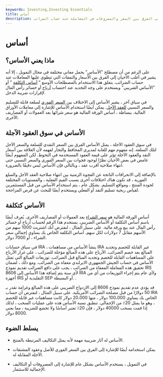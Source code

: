 ```yaml
---
keywords: Investing,Investing Essentials
title: أساس
description: الأساس له معانٍ كثيرة في مجال التمويل ، ولكنه يشير في أغلب الأحيان إلى الفرق بين السعر والمصروفات في المعاملة عند حساب الضرائب.
---
```


# أساس
## ماذا يعني الأساس؟

على الرغم من أن مصطلح "الأساس" يحمل معاني مختلفة في مجال التمويل ، إلا أنه يشير في أغلب الأحيان إلى الفرق بين الأسعار والنفقات التي تنطوي عليها المعاملات عند حساب الضرائب. يتعلق هذا الاستخدام بالمصطلحات الأوسع " [أساس التكلفة](/costbasis) " أو "الأساس الضريبي" ويستخدم على وجه التحديد عند احتساب [أرباح](/capital_gains_tax) أو خسائر رأس المال لإقرارات ضريبة الدخل.

في سياق آخر ، يشير الأساس إلى الاختلاف بين [السعر الفوري](/spotprice) لسلعة قابلة للتسليم والسعر النسبي [للعقد الآجل](/futurescontract). يمكن أيضًا استخدام الأساس للإشارة إلى معاملات الأوراق المالية. ببساطة ، أساس الورقة المالية هو سعر شرائها بعد العمولات أو المصاريف الأخرى.

## الأساس في سوق العقود الآجلة

في سوق العقود الآجلة ، يمثل الأساس الفرق بين السعر النقدي للسلعة والسعر الآجل لتلك السلعة. إنه مفهوم مهم للغاية لمديري المحافظ والتجار لفهمه لأن العلاقة بين أسعار النقد والعقود الآجلة تؤثر على قيمة العقود المستخدمة في التحوط. لكن المفهوم أيضًا غامض في بعض الأحيان نظرًا لوجود فجوات بين السعر الفوري والسعر النسبي حتى انتهاء صلاحية أقرب عقد ، وبالتالي فإن الأساس ليس دقيقًا بالضرورة.

بالإضافة إلى الانحرافات الناتجة عن الفجوة الزمنية بين انتهاء صلاحية العقد الآجل والسلع الفورية ، قد تكون هناك اختلافات أخرى بسبب القيم الفعلية ، والمستويات المختلفة لجودة المنتج ، ومواقع التسليم. بشكل عام ، يتم استخدام الأساس من قبل المستثمرين لقياس ربحية تسليم النقد أو الفعلي ويستخدم أيضًا للبحث عن فرص المراجحة.

## الأساس كتكلفة

أساس الورقة المالية هو [سعر الشراء](/purchaseprice) بعد العمولات أو المصاريف الأخرى. يُعرف أيضًا باسم أساس التكلفة أو الأساس الضريبي. يستخدم هذا الرقم لحساب أرباح أو خسائر رأس المال عند بيع ورقة مالية. على سبيل المثال ، لنفترض أنك اشتريت 1000 سهم من الأسهم مقابل 7 دولارات لكل سهم. أساس التكلفة الخاص بك يساوي إجمالي سعر الشراء ، أو 7000 دولار.

في سياق حسابات IRA ، ينشأ الأساس من مساهمات IRA غير القابلة للخصم وتجديد المبالغ بعد خصم الضرائب. الأرباح على هذه المبالغ مؤجلة للضرائب ، على غرار الأرباح على المساهمات القابلة للخصم وتجديد المبالغ قبل الضرائب. توزيعات المبالغ التي تمثل الأساس في حساب الجيش الجمهوري الايرلندي معفاة من الضرائب. ومع ذلك ، لضمان تحقيق هذه المعاملة المعفاة من الضرائب ، يجب على دافع الضرائب تقديم نموذج IRS 8606 لأي سنة يتم إضافة هذا الأساس إلى IRA ولأي عام يتم إجراء التوزيعات من أي من أجهزة IRS التقليدية أو SEP أو البسيطة. .

قد يؤدي عدم تقديم نموذج 8606 إلى الازدواج الضريبي على هذه المبالغ وغرامة تقدر بـ 50 دولارًا من قبل مصلحة الضرائب الأمريكية. على سبيل المثال ، لنفترض أن حساب IRA الخاص بك يساوي 100،000 دولار ، منها 20،000 دولار كانت مساهمات غير قابلة للخصم ، وهو ما يمثل 20٪ من الإجمالي. تنطبق نسبة الأساس هذه على عمليات السحب ، لذلك إذا قمت بسحب 40000 دولار ، فإن 20٪ تعتبر أساسًا ولا تخضع للضريبة ، مما يعني 8000 دولار.

## يسلط الضوء

- الأساس له آثار ضريبية مهمة لأنه يمثل التكاليف المرتبطة بالمنتج.

- يمكن استخدامه أيضًا للإشارة إلى الفرق بين السعر الفوري للأصل وعقود المشتقات الآجلة المقابلة له.

- في التمويل ، يستخدم الأساس بشكل عام للإشارة إلى المصروفات أو التكاليف الإجمالية للاستثمار.

